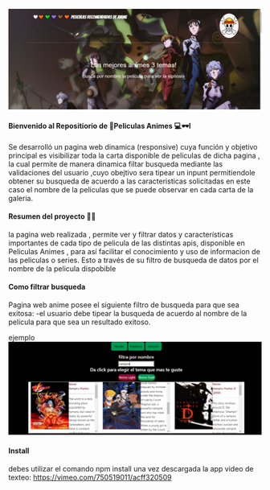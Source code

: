 
![Inmobiliaria San Jose](https://raw.githubusercontent.com/fagust1992/anime-api/master/src/assets/img/foto-pagina.png "Inmobiliaria San Jose")


#### Bienvenido al Repositiorio de 👩‍Peliculas Animes 💻🕶I
Se desarrolló un pagina web  dinamica (responsive)  cuya función y objetivo principal es visibilizar toda la carta disponible de peliculas  de dicha pagina , la cual permite de manera dinamica filtar busqueda mediante las validaciones del usuario ,cuyo obejtivo sera tipear un inpunt   permitiendole  obtener su busqueda de acuerdo a las caracteristicas solicitadas
en este caso el nombre de la peliculas que se puede observar en cada carta de la galeria.

####  Resumen del proyecto 👊🏼
la pagina web realizada , permite  ver y filtrar datos y características importantes de cada tipo de pelicula de las distintas apis,  disponible en Peliculas Animes , para así facilitar el conocimiento y uso de informacion de las peliculas o series. Esto a través de  su filtro de busqueda  de datos por el nombre de la pelicula dispobible

####  Como filtrar busqueda
Pagina web anime posee  el siguiente filtro de busqueda para que sea exitosa:
-el usuario debe tipear la busqueda de acuerdo al nombre de la pelicula para que sea un resultado  exitoso.

ejemplo
![Filtro-busqueda](https://raw.githubusercontent.com/fagust1992/anime-api/master/src/assets/img/busqueda.png "Filtro-busqueda")
#### Install
debes utilizar el comando npm install una vez descargada la app
video de texteo:
https://vimeo.com/750519011/acff320509
